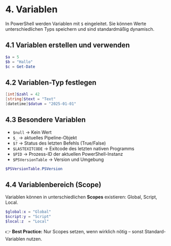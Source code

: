 # 4. Variablen

In PowerShell werden Variablen mit `$` eingeleitet. Sie können Werte unterschiedlichen Typs speichern und sind standardmäßig dynamisch.

## 4.1 Variablen erstellen und verwenden

```powershell
$a = 5
$b = "Hallo"
$c = Get-Date
```

## 4.2 Variablen-Typ festlegen

```powershell
[int]$zahl = 42
[string]$text = "Text"
[datetime]$datum = "2025-01-01"
```

## 4.3 Besondere Variablen

- `$null` → Kein Wert  
- `$_` → aktuelles Pipeline-Objekt  
- `$?` → Status des letzten Befehls (True/False)  
- `$LASTEXITCODE` → Exitcode des letzten nativen Programms  
- `$PID` → Prozess-ID der aktuellen PowerShell-Instanz  
- `$PSVersionTable` → Version und Umgebung  

```powershell
$PSVersionTable.PSVersion
```

## 4.4 Variablenbereich (Scope)

Variablen können in unterschiedlichen **Scopes** existieren: Global, Script, Local.

```powershell
$global:x = "Global"
$script:y = "Script"
$local:z  = "Local"
```

👉 **Best Practice:** Nur Scopes setzen, wenn wirklich nötig – sonst Standard-Variablen nutzen.
